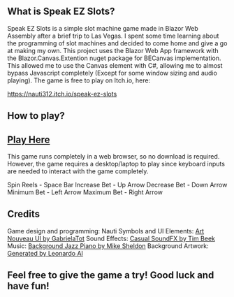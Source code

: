 ## What is Speak EZ Slots?

Speak EZ Slots is a simple slot machine game made in Blazor Web Assembly after a brief trip to Las Vegas. I spent some time learning about the programming of slot machines and decided to come home and give a go at making my own. This project uses the Blazor Web App framework with the Blazor.Canvas.Extention nuget package for BECanvas implementation. This allowed me to use the Canvas element with C#, allowing me to almost bypass Javascript completely (Except for some window sizing and audio playing). The game is free to play on Itch.io, here:

https://nauti312.itch.io/speak-ez-slots

## How to play?

## [Play Here](https://nauti312.itch.io/speak-ez-slots)

This game runs completely in a web browser, so no download is required. However, the game requires a desktop/laptop to play since keyboard inputs are needed to interact with the game completely.

Spin Reels - Space Bar
Increase Bet - Up Arrow
Decrease Bet - Down Arrow
Minimum Bet - Left Arrow
Maximum Bet - Right Arrow

## Credits

Game design and programming: Nauti
Symbols and UI Elements: [Art Nouveau UI by GabrielaTot](https://gabrielatot.itch.io/art-nouveau-ui)
Sound Effects: [Casual SoundFX by Tim Beek](https://timbeek.itch.io/casual-soundfx-pack)
Music: [Background Jazz Piano by Mike Sheldon](https://elleo.itch.io/background-jazz)
Background Artwork: [Generated by Leonardo AI](https://app.leonardo.ai/ai-generations)


## Feel free to give the game a try! Good luck and have fun!
